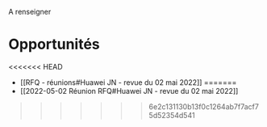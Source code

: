 A renseigner

# Opportunités
<<<<<<< HEAD
- [[RFQ - réunions#Huawei JN - revue du 02 mai 2022]]
=======
- [[2022-05-02 Réunion RFQ#Huawei JN - revue du 02 mai 2022]]
>>>>>>> 6e2c131130b13f0c1264ab7f7acf75d52354d541
